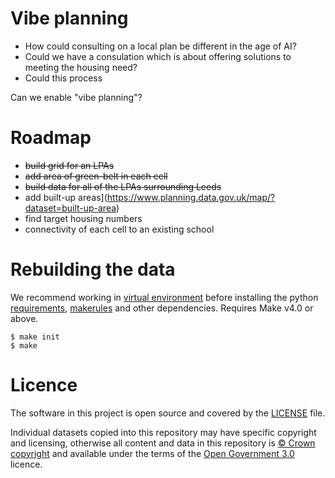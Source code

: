 # Vibe planning

* How could consulting on a local plan be different in the age of AI?
* Could we have a consulation which is about offering solutions to meeting the housing need?
* Could this process

Can we enable "vibe planning"?

# Roadmap

* <s>build grid for an LPAs</s>
* <s>add area of green-belt in each cell</s>
* <s>build data for all of the LPAs surrounding Leeds</s>
* add built-up areas](https://www.planning.data.gov.uk/map/?dataset=built-up-area)
* find target housing numbers
* connectivity of each cell to an existing school

# Rebuilding the data

We recommend working in [virtual environment](http://docs.python-guide.org/en/latest/dev/virtualenvs/) before installing the python [requirements](requirements.txt), [makerules](https://github.com/digital-land/makerules) and other dependencies. Requires Make v4.0 or above.

    $ make init
    $ make

# Licence

The software in this project is open source and covered by the [LICENSE](LICENSE) file.

Individual datasets copied into this repository may have specific copyright and licensing, otherwise all content and data in this repository is
[© Crown copyright](http://www.nationalarchives.gov.uk/information-management/re-using-public-sector-information/copyright-and-re-use/crown-copyright/)
and available under the terms of the [Open Government 3.0](https://www.nationalarchives.gov.uk/doc/open-government-licence/version/3/) licence.
